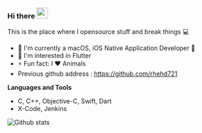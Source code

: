 ### Hi there <a href="https://www.gautamkrishnar.com/"><img src="https://media.giphy.com/media/hvRJCLFzcasrR4ia7z/giphy.gif" width="25px"></a>
This is the place where I opensource stuff and break things 💻

- 🔭  I'm currently a macOS, iOS Native Application Developer 🧐
- 🌱  I'm interested in Flutter
- ⚡️  Fun fact: I :heart: Animals
- Previous github address : https://github.com/rhehd721

**Languages and Tools**  

- C, C++, Objective-C, Swift, Dart
- X-Code, Jenkins

![Github stats](https://github-readme-stats.vercel.app/api?username=rhehd721&show_icons=true&hide_border=true)
